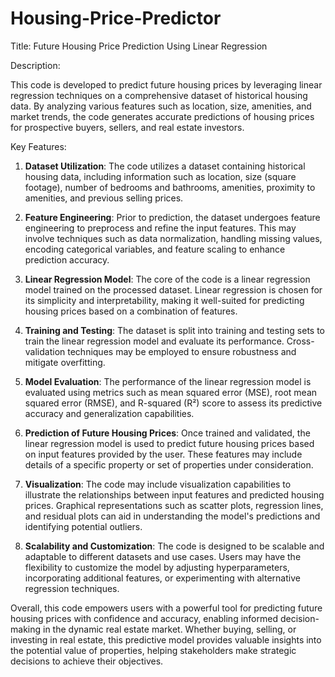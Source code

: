 # Housing-Price-Predictor
Title: Future Housing Price Prediction Using Linear Regression

Description:

This code is developed to predict future housing prices by leveraging linear regression techniques on a comprehensive dataset of historical housing data. By analyzing various features such as location, size, amenities, and market trends, the code generates accurate predictions of housing prices for prospective buyers, sellers, and real estate investors.

Key Features:

1. **Dataset Utilization**: The code utilizes a dataset containing historical housing data, including information such as location, size (square footage), number of bedrooms and bathrooms, amenities, proximity to amenities, and previous selling prices.

2. **Feature Engineering**: Prior to prediction, the dataset undergoes feature engineering to preprocess and refine the input features. This may involve techniques such as data normalization, handling missing values, encoding categorical variables, and feature scaling to enhance prediction accuracy.

3. **Linear Regression Model**: The core of the code is a linear regression model trained on the processed dataset. Linear regression is chosen for its simplicity and interpretability, making it well-suited for predicting housing prices based on a combination of features.

4. **Training and Testing**: The dataset is split into training and testing sets to train the linear regression model and evaluate its performance. Cross-validation techniques may be employed to ensure robustness and mitigate overfitting.

5. **Model Evaluation**: The performance of the linear regression model is evaluated using metrics such as mean squared error (MSE), root mean squared error (RMSE), and R-squared (R²) score to assess its predictive accuracy and generalization capabilities.

6. **Prediction of Future Housing Prices**: Once trained and validated, the linear regression model is used to predict future housing prices based on input features provided by the user. These features may include details of a specific property or set of properties under consideration.

7. **Visualization**: The code may include visualization capabilities to illustrate the relationships between input features and predicted housing prices. Graphical representations such as scatter plots, regression lines, and residual plots can aid in understanding the model's predictions and identifying potential outliers.

8. **Scalability and Customization**: The code is designed to be scalable and adaptable to different datasets and use cases. Users may have the flexibility to customize the model by adjusting hyperparameters, incorporating additional features, or experimenting with alternative regression techniques.

Overall, this code empowers users with a powerful tool for predicting future housing prices with confidence and accuracy, enabling informed decision-making in the dynamic real estate market. Whether buying, selling, or investing in real estate, this predictive model provides valuable insights into the potential value of properties, helping stakeholders make strategic decisions to achieve their objectives.
